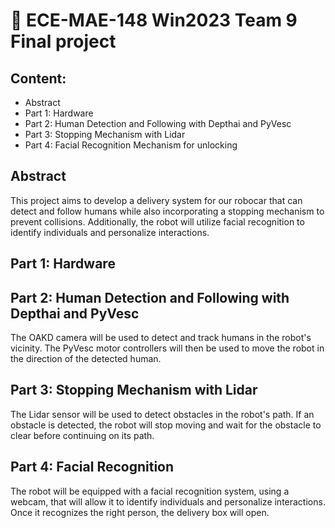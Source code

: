 # :wave: ECE-MAE-148 Win2023 Team 9 Final project

## Content:
- Abstract
- Part 1: Hardware 
- Part 2: Human Detection and Following with Depthai and PyVesc 
- Part 3: Stopping Mechanism with Lidar 
- Part 4: Facial Recognition Mechanism for unlocking 

## Abstract
This project aims to develop a delivery system for our robocar that can detect and follow humans while also incorporating a stopping mechanism to prevent collisions. Additionally, the robot will utilize facial recognition to identify individuals and personalize interactions.

## Part 1: Hardware 

## Part 2: Human Detection and Following with Depthai and PyVesc 
The OAKD camera will be used to detect and track humans in the robot's vicinity. The PyVesc motor controllers will then be used to move the robot in the direction of the detected human.

## Part 3: Stopping Mechanism with Lidar 
The Lidar sensor will be used to detect obstacles in the robot's path. If an obstacle is detected, the robot will stop moving and wait for the obstacle to clear before continuing on its path.

## Part 4: Facial Recognition 
The robot will be equipped with a facial recognition system, using a webcam, that will allow it to identify individuals and personalize interactions. Once it recognizes the right person, the delivery box will open.

